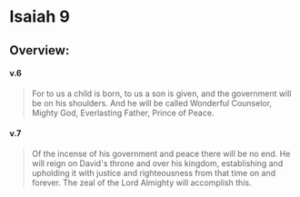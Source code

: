 # Isaiah 9

## Overview:

#### v.6
>For to us a child is born, to us a son is given, and the government will be on his shoulders. And he will be called Wonderful Counselor, Mighty God, Everlasting Father, Prince of Peace.

#### v.7
>Of the incense of his government and peace there will be no end. He will reign on David's throne and over his kingdom, establishing and upholding it with justice and righteousness from that time on and forever. The zeal of the Lord Almighty will accomplish this.
